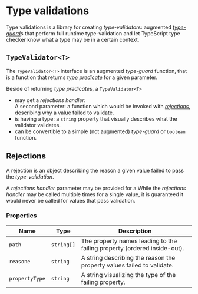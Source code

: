 # Type validations

Type validations is a library for creating *type-validator*s: augmented 
[*type-guard*](https://www.typescriptlang.org/docs/handbook/advanced-types.html#type-guards-and-differentiating-types)s 
that perform full runtime type-validation and let TypeScript type checker know what a 
type may be in a certain context.

## `TypeValidator<T>`

The `TypeValidator<T>` interface is an augmented *type-guard* function, that is a
function that returns 
[*type predicate*](https://www.typescriptlang.org/docs/handbook/advanced-types.html#using-type-predicates)
for a given parameter.

Beside of returning *type predicate*s, a `TypeValidator<T>`

 - may get a *rejections handler*:  
 A second parameter: a function which would be invoked with 
 [*rejections*](#Rejections), describing why a value failed to validate.
- is having a type: a `string` property that visually describes what the validator validates.
- can be convertible to a simple (not augmented) *type-guard* or `boolean` function.

 ## Rejections

A rejection is an object describing the reason a given value failed to pass the *type-validation*.

A *rejections handler* parameter may be provided for a
While the *rejections handler* may be called multiple times for a single value, it is 
guaranteed it would never be called for values that pass validation.

### Properties

Name | Type | Description
-|-|-
`path` | `string[]` | The property names leading to the failing property (ordered inside-out).
`reasone` | `string` | A string describing the reason the property values failed to validate.
`propertyType` | `string` | A string visualizing the type of the failing property.
